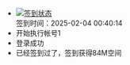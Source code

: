 - [![签到状态](https://github.com/womade/Cloud189-Actions/actions/workflows/main.yml/badge.svg?branch=main)](https://github.com/womade/Cloud189-Actions/actions/workflows/main.yml) <br> 签到时间：2025-02-04 00:40:14
- 开始执行帐号1
- 登录成功
- 已经签到过了，签到获得84M空间
